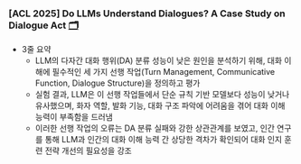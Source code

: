 ### [ACL 2025] Do LLMs Understand Dialogues? A Case Study on Dialogue Act [🗂️](https://aclanthology.org/2025.acl-long.1271/)



- 3줄 요약
  - LLM의 다자간 대화 행위(DA) 분류 성능이 낮은 원인을 분석하기 위해, 대화 이해에 필수적인 세 가지 선행 작업(Turn Management, Communicative Function, Dialogue Structure)을 정의하고 평가
  - 실험 결과, LLM은 이 선행 작업들에서 단순 규칙 기반 모델보다 성능이 낮거나 유사했으며, 화자 역할, 발화 기능, 대화 구조 파악에 어려움을 겪어 대화 이해 능력이 부족함을 드러냄
  - 이러한 선행 작업의 오류는 DA 분류 실패와 강한 상관관계를 보였고, 인간 연구를 통해 LLM과 인간의 대화 이해 능력 간 상당한 격차가 확인되어 대화 인지 훈련 전략 개선의 필요성을 강조

